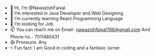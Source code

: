 - 👋 Hi, I’m @NawazishFaisal
- 👀 I’m interested in Java Developer and Web Designing.
- 🌱 I’m currently learning React Programming Language
- 💞️ I’m looking for Job.
- 📫 You can reach me on Email- nawazishfaisal786@gmail.com And Phone no.- 7011485431
- 😄 Pronouns: Any
- ⚡ Fun fact: I am Good in coding and a fantasic lurner.

<!---
NawazishFaisal/NawazishFaisal is a ✨ special ✨ repository because its `README.md` (this file) appears on your GitHub profile.
You can click the Preview link to take a look at your changes.
--->
